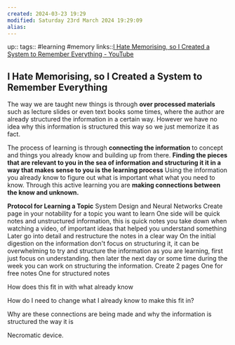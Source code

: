 ```yaml
---
created: 2024-03-23 19:29
modified: Saturday 23rd March 2024 19:29:09
alias:
---
```

up::
tags:: #learning #memory
links::[I Hate Memorising, so I Created a System to Remember Everything - YouTube](https://www.youtube.com/watch?v=PjyMdQptGYI&list=WL&index=12)
## I Hate Memorising, so I Created a System to Remember Everything

The way we are taught new things is through **over processed materials** such as lecture slides or even text books some times, where the author are already structured the information in a certain way. However we have no idea why this information is structured this way so we just memorize it as fact.

The process of learning is through **connecting the information** to concept and things you already know and building up from there.
**Finding the pieces that are relevant to you in the sea of information and structuring it it in a way that makes sense to you is the learning process**
Using the information you already know to figure out what is important what what you need to know. Through this active learning you are **making connections between the know and unknown.**

**Protocol for Learning a Topic**
System Design and Neural Networks
Create page in your notability  for a topic you want to learn
One side will be quick notes and unstructured information, this is quick notes you take down when watching a video, of important ideas that helped you understand something
Later go into detail and restructure the notes in a clear way
On the initial digestion on the information don't focus on structuring it, it can be overwhelming to try and structure the information as you are learning, first just focus on understanding.
then later the next day or some time during the week you can work on structuring the information.
Create 2 pages
One for free notes
One for structured notes


How does this fit in with what already know

How do I need to change what I already know to make this fit in?

Why are these connections are being made and why the information is structured the way it is

Necromatic device.
